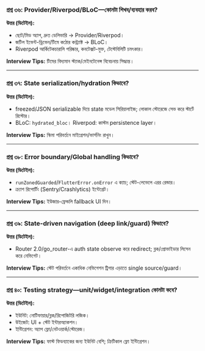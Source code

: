 ### প্রশ্ন ৩৬: Provider/Riverpod/BLoC—কোনটা শিখব/ব্যবহার করব?

**উত্তর (ডিটেইল):**

- ছোট/মিড অ্যাপ, দ্রুত ডেলিভারি → Provider/Riverpod।
- জটিল ইভেন্ট-ড্রিভেন/টিমে কঠোর কন্ট্র্যাক্ট → BLoC।
- Riverpod আর্কিটেকচারালি পরিষ্কার, কনটেক্সট-মুক্ত, টেস্টেবিলিটি চমৎকার।

**Interview Tips:** টিমের বিদ্যমান স্ট্যাক/মেইনটেনেন্স বিবেচনায় সিদ্ধান্ত।

---

### প্রশ্ন ৩৭: State serialization/hydration কিভাবে?

**উত্তর (ডিটেইল):**

- freezed/JSON serializable দিয়ে state মডেল সিরিয়ালাইজ; লোকাল স্টোরেজে সেভ করে স্টার্টে রিস্টোর।
- BLoC: `hydrated_bloc`। Riverpod: কাস্টম persistence layer।

**Interview Tips:** স্কিমা পরিবর্তনে মাইগ্রেশন/ভার্সনিং রাখুন।

---

### প্রশ্ন ৩৮: Error boundary/Global handling কিভাবে?

**উত্তর (ডিটেইল):**

- `runZonedGuarded`/`FlutterError.onError` এ ক্যাচ; স্টেট-লেভেলে এরর রেন্ডার।
- ক্র্যাশ রিপোর্টিং (Sentry/Crashlytics) ইন্টেগ্রেট।

**Interview Tips:** ইউজার-ফ্রেন্ডলি fallback UI দিন।

---

### প্রশ্ন ৩৯: State-driven navigation (deep link/guard) কিভাবে?

**উত্তর (ডিটেইল):**

- Router 2.0/go_router-এ auth state observe করে redirect; ব্লক/প্রোভাইডার লিসেন করে নেভিগেট।

**Interview Tips:** স্টেট পরিবর্তনে একাধিক নেভিগেশন ট্রিগার এড়াতে single source/guard।

---

### প্রশ্ন ৪০: Testing strategy—unit/widget/integration কোনটা কবে?

**উত্তর (ডিটেইল):**

- ইউনিট: নোটিফায়ার/ব্লক/রিপোজিটরি লজিক।
- উইজেট: UI + স্টেট ইন্টার‌অ্যাকশন।
- ইন্টিগ্রেশন: অ্যাপ ফ্লো/নেটওয়ার্ক/স্টোরেজ।

**Interview Tips:** ফাস্ট ফিডব্যাকের জন্য ইউনিট বেশি; ক্রিটিকাল ফ্লো ইন্টিগ্রেশন।


